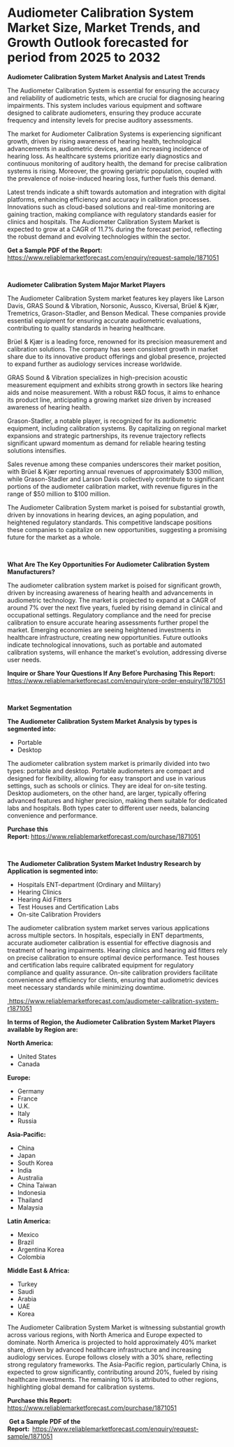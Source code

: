 <p><h1>Audiometer Calibration System Market Size, Market Trends, and Growth Outlook forecasted for period from 2025 to 2032</h1></p><p><strong>Audiometer Calibration System Market Analysis and Latest Trends</strong></p>
<p><p>The Audiometer Calibration System is essential for ensuring the accuracy and reliability of audiometric tests, which are crucial for diagnosing hearing impairments. This system includes various equipment and software designed to calibrate audiometers, ensuring they produce accurate frequency and intensity levels for precise auditory assessments. </p><p>The market for Audiometer Calibration Systems is experiencing significant growth, driven by rising awareness of hearing health, technological advancements in audiometric devices, and an increasing incidence of hearing loss. As healthcare systems prioritize early diagnostics and continuous monitoring of auditory health, the demand for precise calibration systems is rising. Moreover, the growing geriatric population, coupled with the prevalence of noise-induced hearing loss, further fuels this demand.</p><p>Latest trends indicate a shift towards automation and integration with digital platforms, enhancing efficiency and accuracy in calibration processes. Innovations such as cloud-based solutions and real-time monitoring are gaining traction, making compliance with regulatory standards easier for clinics and hospitals. The Audiometer Calibration System Market is expected to grow at a CAGR of 11.7% during the forecast period, reflecting the robust demand and evolving technologies within the sector.</p></p>
<p><strong>Get a Sample PDF of the Report:&nbsp;</strong> <a href="https://www.reliablemarketforecast.com/enquiry/request-sample/1871051?utm_campaign=3382&utm_medium=2&utm_source=Github&utm_content=ia&utm_term=13042025&utm_id=audiometer-calibration-system">https://www.reliablemarketforecast.com/enquiry/request-sample/1871051</a></p>
<p>&nbsp;</p>
<p><strong>Audiometer Calibration System Major Market Players</strong></p>
<p><p>The Audiometer Calibration System market features key players like Larson Davis, GRAS Sound & Vibration, Norsonic, Aussco, Kiversal, Brüel & Kjær, Tremetrics, Grason-Stadler, and Benson Medical. These companies provide essential equipment for ensuring accurate audiometric evaluations, contributing to quality standards in hearing healthcare.</p><p>Brüel & Kjær is a leading force, renowned for its precision measurement and calibration solutions. The company has seen consistent growth in market share due to its innovative product offerings and global presence, projected to expand further as audiology services increase worldwide.</p><p>GRAS Sound & Vibration specializes in high-precision acoustic measurement equipment and exhibits strong growth in sectors like hearing aids and noise measurement. With a robust R&D focus, it aims to enhance its product line, anticipating a growing market size driven by increased awareness of hearing health.</p><p>Grason-Stadler, a notable player, is recognized for its audiometric equipment, including calibration systems. By capitalizing on regional market expansions and strategic partnerships, its revenue trajectory reflects significant upward momentum as demand for reliable hearing testing solutions intensifies.</p><p>Sales revenue among these companies underscores their market position, with Brüel & Kjær reporting annual revenues of approximately $300 million, while Grason-Stadler and Larson Davis collectively contribute to significant portions of the audiometer calibration market, with revenue figures in the range of $50 million to $100 million.</p><p>The Audiometer Calibration System market is poised for substantial growth, driven by innovations in hearing devices, an aging population, and heightened regulatory standards. This competitive landscape positions these companies to capitalize on new opportunities, suggesting a promising future for the market as a whole.</p></p>
<p>&nbsp;</p>
<p><strong>What Are The Key Opportunities For Audiometer Calibration System Manufacturers?</strong></p>
<p><p>The audiometer calibration system market is poised for significant growth, driven by increasing awareness of hearing health and advancements in audiometric technology. The market is projected to expand at a CAGR of around 7% over the next five years, fueled by rising demand in clinical and occupational settings. Regulatory compliance and the need for precise calibration to ensure accurate hearing assessments further propel the market. Emerging economies are seeing heightened investments in healthcare infrastructure, creating new opportunities. Future outlooks indicate technological innovations, such as portable and automated calibration systems, will enhance the market's evolution, addressing diverse user needs.</p></p>
<p><strong>Inquire or Share Your Questions If Any Before Purchasing This Report:</strong> <a href="https://www.reliablemarketforecast.com/enquiry/pre-order-enquiry/1871051?utm_campaign=3382&utm_medium=2&utm_source=Github&utm_content=ia&utm_term=13042025&utm_id=audiometer-calibration-system">https://www.reliablemarketforecast.com/enquiry/pre-order-enquiry/1871051</a></p>
<p>&nbsp;</p>
<p><strong>Market Segmentation</strong></p>
<p><strong>The Audiometer Calibration System Market Analysis by types is segmented into:</strong></p>
<p><ul><li>Portable</li><li>Desktop</li></ul></p>
<p><p>The audiometer calibration system market is primarily divided into two types: portable and desktop. Portable audiometers are compact and designed for flexibility, allowing for easy transport and use in various settings, such as schools or clinics. They are ideal for on-site testing. Desktop audiometers, on the other hand, are larger, typically offering advanced features and higher precision, making them suitable for dedicated labs and hospitals. Both types cater to different user needs, balancing convenience and performance.</p></p>
<p><strong>Purchase this Report:&nbsp;</strong><a href="https://www.reliablemarketforecast.com/purchase/1871051?utm_campaign=3382&utm_medium=2&utm_source=Github&utm_content=ia&utm_term=13042025&utm_id=audiometer-calibration-system">https://www.reliablemarketforecast.com/purchase/1871051</a></p>
<p>&nbsp;</p>
<p><strong>The Audiometer Calibration System Market Industry Research by Application is segmented into:</strong></p>
<p><ul><li>Hospitals ENT-department (Ordinary and Military)</li><li>Hearing Clinics</li><li>Hearing Aid Fitters</li><li>Test Houses and Certification Labs</li><li>On-site Calibration Providers</li></ul></p>
<p><p>The audiometer calibration system market serves various applications across multiple sectors. In hospitals, especially in ENT departments, accurate audiometer calibration is essential for effective diagnosis and treatment of hearing impairments. Hearing clinics and hearing aid fitters rely on precise calibration to ensure optimal device performance. Test houses and certification labs require calibrated equipment for regulatory compliance and quality assurance. On-site calibration providers facilitate convenience and efficiency for clients, ensuring that audiometric devices meet necessary standards while minimizing downtime.</p></p>
<p><a href="https://www.reliablemarketforecast.com/audiometer-calibration-system-r1871051?utm_campaign=3382&utm_medium=2&utm_source=Github&utm_content=ia&utm_term=13042025&utm_id=audiometer-calibration-system">&nbsp;https://www.reliablemarketforecast.com/audiometer-calibration-system-r1871051</a></p>
<p><strong>In terms of Region, the Audiometer Calibration System Market Players available by Region are:</strong></p>
<p>
    <p> <strong> North America: </strong>
        <ul>
            <li>United States</li>
            <li>Canada</li>
        </ul>
        </p> 
    <p> <strong> Europe: </strong>
        <ul>
            <li>Germany</li>
            <li>France</li>
            <li>U.K.</li>
            <li>Italy</li>
            <li>Russia</li>
        </ul>
        </p> 
    <p> <strong> Asia-Pacific: </strong>
        <ul>
            <li>China</li>
            <li>Japan</li>
            <li>South Korea</li>
            <li>India</li>
            <li>Australia</li>
            <li>China Taiwan</li>
            <li>Indonesia</li>
            <li>Thailand</li>
            <li>Malaysia</li>
        </ul>
        </p> 
    <p> <strong> Latin America: </strong>
        <ul>
            <li>Mexico</li>
            <li>Brazil</li>
            <li>Argentina Korea</li>
            <li>Colombia</li>
        </ul>
        </p> 
    <p> <strong> Middle East & Africa: </strong>
        <ul>
            <li>Turkey</li>
            <li>Saudi</li>
            <li>Arabia</li>
            <li>UAE</li>
            <li>Korea</li>
        </ul>
    </p>
    </p>
<p><p>The Audiometer Calibration System Market is witnessing substantial growth across various regions, with North America and Europe expected to dominate. North America is projected to hold approximately 40% market share, driven by advanced healthcare infrastructure and increasing audiology services. Europe follows closely with a 30% share, reflecting strong regulatory frameworks. The Asia-Pacific region, particularly China, is expected to grow significantly, contributing around 20%, fueled by rising healthcare investments. The remaining 10% is attributed to other regions, highlighting global demand for calibration systems.</p></p>
<p><strong>Purchase this Report: </strong><a href="https://www.reliablemarketforecast.com/purchase/1871051?utm_campaign=3382&utm_medium=2&utm_source=Github&utm_content=ia&utm_term=13042025&utm_id=audiometer-calibration-system">https://www.reliablemarketforecast.com/purchase/1871051</a></p>
<p>&nbsp;<strong>Get a Sample PDF of the Report:&nbsp;&nbsp;</strong><a href="https://www.reliablemarketforecast.com/enquiry/request-sample/1871051?utm_campaign=3382&utm_medium=2&utm_source=Github&utm_content=ia&utm_term=13042025&utm_id=audiometer-calibration-system">https://www.reliablemarketforecast.com/enquiry/request-sample/1871051</a></p>
<p><strong></strong></p>
<p><p></p><p></p><p></p></p>